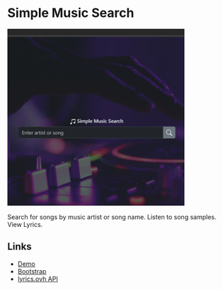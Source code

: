 # Simple Music Search

![Simple Music Search](./img/simple-music-search.png)

Search for songs by music artist or song name. Listen to song samples. View Lyrics.

## Links

* [Demo](https://nightwolfdev.github.io/simple-music-search/)
* [Bootstrap](https://getbootstrap.com/)
* [lyrics.ovh API](https://lyricsovh.docs.apiary.io/)
